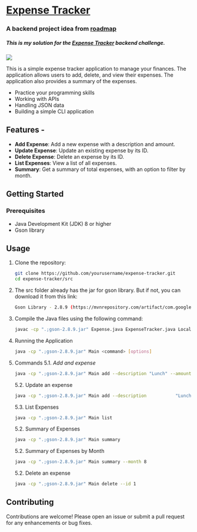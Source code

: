 # [Expense Tracker](https://roadmap.sh/projects/expense-tracker)
### A backend project idea from [roadmap](https://roadmap.sh/)
##### This is my solution for the [Expense Tracker](https://roadmap.sh/projects/expense-tracker)  backend challenge.
[![](https://avatars.githubusercontent.com/u/120650344?s=40&v=4)](https://roadmap.sh/)

This is a simple expense tracker application to manage your finances. The application allows users to add, delete, and view their expenses. The application also provides a summary of the expenses.

- Practice your programming skills
- Working with APIs
- Handling JSON data
- Building a simple CLI application

## Features -
- **Add Expense**: Add a new expense with a description and amount.
- **Update Expense**: Update an existing expense by its ID.
- **Delete Expense**: Delete an expense by its ID.
- **List Expenses**: View a list of all expenses.
- **Summary**: Get a summary of total expenses, with an option to filter by month.

## Getting Started
### Prerequisites
- Java Development Kit (JDK) 8 or higher
- Gson library

## Usage

1. Clone the repository:
   ```sh
   git clone https://github.com/yourusername/expense-tracker.git 
   cd expense-tracker/src
   ```
2. The src folder already has the jar for gson library. But if not, you can download it from this link:
   ```sh
   Gson Library - 2.8.9 (https://mvnrepository.com/artifact/com.google.code.gson/gson/2.8.9)
   ```
3. Compile the Java files using the following command:
   ```sh
   javac -cp ".;gson-2.8.9.jar" Expense.java ExpenseTracker.java LocalDateTypeAdapter.java Main.java
   ```
4. Running the Application
   ```sh
   java -cp ".;gson-2.8.9.jar" Main <command> [options]
   ```
5. Commands
   5.1. _Add and expense_
   ```bash
   java -cp ".;gson-2.8.9.jar" Main add --description "Lunch" --amount 20.0
   ```
   5.2. Update an  expense
   ```bash
   java -cp ".;gson-2.8.9.jar" Main add --description 			"Lunch" --amount 20.0
   ```
   5.3. List Expenses
   ```bash
   java -cp ".;gson-2.8.9.jar" Main list
   ```
   5.2. Summary of Expenses
   ```bash
   java -cp ".;gson-2.8.9.jar" Main summary
   ```
   5.2. Summary of Expenses by Month
   ```bash
   java -cp ".;gson-2.8.9.jar" Main summary --month 8
   ```
   5.2. Delete an  expense
   ```bash
   java -cp ".;gson-2.8.9.jar" Main delete --id 1
   ```

## Contributing
Contributions are welcome! Please open an issue or submit a pull request for any enhancements or bug fixes. 